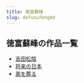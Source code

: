 ```yaml
---
title: 徳富蘇峰
slug: defusufeng4d
---
```


## 徳富蘇峰の作品一覧

- [吉田松陰](jitiansongyin-b32)
- [将来の日本](jianglainoriben-923)
- [弟を葬る](diwozangru-f39)
